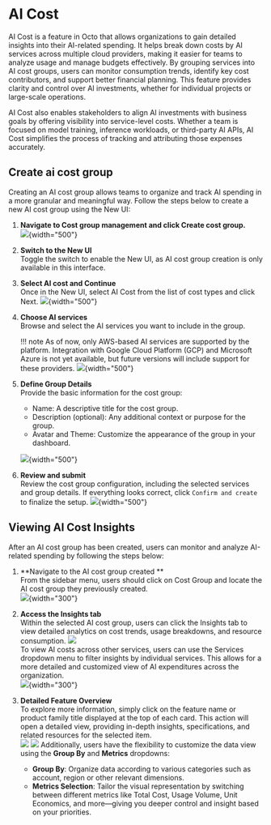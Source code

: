 # AI Cost

AI Cost is a feature in Octo that allows organizations to gain detailed insights into their AI-related spending. It helps break down costs by AI services across multiple cloud providers, making it easier for teams to analyze usage and manage budgets effectively. By grouping services into AI cost groups, users can monitor consumption trends, identify key cost contributors, and support better financial planning. This feature provides clarity and control over AI investments, whether for individual projects or large-scale operations.

AI Cost also enables stakeholders to align AI investments with business goals by offering visibility into service-level costs. Whether a team is focused on model training, inference workloads, or third-party AI APIs, AI Cost simplifies the process of tracking and attributing those expenses accurately.

## Create ai cost group
Creating an AI cost group allows teams to organize and track AI spending in a more granular and meaningful way. Follow the steps below to create a new AI cost group using the New UI:

1. **Navigate to Cost group management and click Create cost group.**<br>
![](https://lh3.googleusercontent.com/fife/ALs6j_GCHZOq2SrjEdA4arE667WzfVL9qnnJZfDLxe2VFllXPAvBgapj9TrBVEWRxDuzdMzrJKYQoaH1MGUUq3KTBAQ5Idp3op_VztbD1HgjUMq_4AsCEKO_AmlIZVJmTbvvN5sVl2rROGrdeDese54H1OxNqUsii3VW1W4s9-FiSfyEF0y1_1U-hWDUD-d-ANnezDBFmA2BQpz2_X_YMW4cZFA9cGEah1ZBB6V8nWLulKz7HE67LvTPyJ-SZ9bHMIHji7CQ6xJTAbMmcrOjqTLyx7ln_jTaSF5uvwf7Yw4FhrrqK-hfdebNjvlO5tR_U-5UvZKOB6xFEkoqazn2XD8H6TF3t9QF0sG0oWBaaEZUiIgbJQ53l2ME5aX2QmDJhuJ8zisnQWm5lmccDvHD0iiw6qkxo6pXjtFhbUjWAiSODx8zPdYHSQv0VxnF6NL_G7HqgPExf5brgut_3oQkw2fJbook_6Ism00lv_jx6RPSXJbHYX9wLNdr4Ex7SGZ4JoKCXrdZ6Zrbt7cosSsmbcgAtFNjCi_FEOLPF6beJycQt1aczGs9TekSK3lX8ypmce4uEa50RX1QASb2_aVJgHOwOCPn0eFjrSX72-LyX99XXgW2TKPHUVF3FC1rAEJhrZtPBolR3uwH0X2KlLxnZoEzf3-ccr55qyrtYGjSjhaoEkqE0XhXoDKapoRu8c_B2Z9LwRyuroloMea3VKe1NXtYyVdCh9OJE5VWNEUvlVaTVTAEqbGHMMGRXObMTdOMY4CZAtYJJqSLAxG2P8oDitn2q0kDAypFBNucQEw5CQISz5w1kF9Z2u6DDyLTNTvz_YO1CDRIw_0Dnn8J9KCH4Y3BqB4jvPvjNpmcD-lzKFyoTvyMhW4M-ncrr4RmXHymkxFwqvkshCoALuQeSkIxu9wzZt20YuS5iRw4ZYyoR_ZcAdjdvq6WhkaeOWdcqUwDIjpe60TP8C7kF3mAIFNnuqXxDFpfVyRzaskM-61-lG7pkAXfP1GdjXWT8bUDtI1CNKxFG4MyaHYwkL4WpKYLZmG-DZkhvRjR03_XjsFxy9wvIl4ozUx4XWUFWwRgZvzAd1I0ly4wiJUT8IiD6Q7MYhiP8R6P5NRy5a2FYDaBjJ2ANgnQJ_mngUV-VoOgw1aEFQifqb_mUTSGzLOEZ-AMUZKP6SVadViS_IzozIAkvPSRcAbdGk8arg1_PGQFjgW5icE0Y9ivmpHNckErcSHrzgbMb10AH_-Cm9fsSsuvo8Aq8UV3HoDLrWL69Ue1ELvdkYRPZFzaByYVEKhmGdwzFXtEo7LkPUrTxSB13Iir5aCeVR_tVYG5E-ajHg4uNi1f3voOBGJwg52ORbslksb2qNuJJbIzf7VsBrmo7_1fx0bdfn9rLk3MhJWwfOf6jTqL-e2IoDFpRL5csvdcVAOWnwln7GUkOPmFG7aSuh1PKDbW6iivH95tZP3F1wIq9-CAKOUZurPwBJfpwm7j6LmbyI1A_tJ4SVSmqxMxHwtQg76iNQmx8r4CRwzJALpOxa1kekc38qwChvTsSSO395AXm_-GZTlHULBE_MqgKAVRYhgK1_hbU7XQJjNdIAJDz-0mPtVeeinRx2ILr29uTzEEgjdrdqkxHcR-4HqP4mKZGKnlF-g3OCLfrKNHwZ0w8rWhbnVI6UvG2R6Znb9lR-SygYF80Ab9SVFrNRCfeVwOdHciEZKDJ9HC3Xc8XhtoAzfnlf-oyFMTkglEw8RQuFC0dzbyRUowpWyDUbMc6SBXeblpWUGIk6jOBqp_i8JGCg=w2940-h1514?auditContext=prefetch){width="500"}

2. **Switch to the New UI**<br>
Toggle the switch to enable the New UI, as AI cost group creation is only available in this interface.

3. **Select AI cost and Continue**<br>
Once in the New UI, select AI Cost from the list of cost types and click Next.
![](https://lh3.googleusercontent.com/fife/ALs6j_G-gyHast9YTyKb2uXb6Kr1Biq81IU1XbKcvkO0V6pOkYzta9TX9O5CO4Ghzp_rEz85ydt73c24RVf_HM-wumEuRDyn5JeYXQeZLncJXU_-yYKBB-HR-WKTOH1JpiFUZ10ZrZQ1abvdJr3vjwrGEM-enKsRbJnFsnd7k7PEowujqRmXQPkvBTxkw4a8EKAN9mw8KGf0qSCPof4GFw2dhs7wFZ4aDWES6TlH_tWrBcA3VgS24eQo8OwrdVmmvNbCgmtL73SSWVQz9ygkbVY3NNr4pkWLxpHsx6gVW6FoUAS6xps_NzNAqH2_pZZmHJmEQDhYFlDQ8p-CkjWD47jouF6f4S3z7sScU4BMzr2JfvIWvY2vErNRwqS2mtYftg1AbRrQoSYZszeGy6GxLXxj4a0FmJMGV6B6Fa3ZBdLcbJ6yYPEDJZRe2_KapQVG80rTIPDSRdGmQ-NwWshT0ApmLDePh0AqaoVFMsB-LwrqsLzdjvjImMZ0A39472lNAW7ZWOO_W6P4LQzzyO9qMRpHpgVhH-dTrit30zpYUifSRo-KXsusn7YKXR9Aek6Sj0JlQF2b7EcHcOCYd9AY3tItztqoO8usq386gXlWIMZIqIogKQjwGAoms3egbTLVyRYhPUZdMD5kC1Tg_BAosnlzIrB-rZddIeL8zPPTsUqLHtZnPyLY-CXhrRunarzaTSIgDEc8Huv6xAxTjIO-7P11z-fc39idUDwRRbz6nav--G1MVxwCHvJvfHD3WEGUdn2RvQz5yJlH1UlFlUFwbOr9iiGCn8Qeh1lbQG0jnzNuHX3xrp6vUsTRo52f8yTlBF4VgP9UuxZZNoSfkltgKnCY1c5_frL4iGf9CMI-VJrfGkIrb1dZXOlkRpt9XD4Vu-qFr4i5B5MrBixjMdkakfrTWyL_gLog0mumk5ARS0aQ07rsOa4oIhhisNn9Wf_T1iORupP-9b4fPvOYMN5f_7G4uVL3AwCm7wnNEumlUTSeCiiibQSFH4rzbYJM-xxTHwSQ3gFY81yprrRXB830HcnrmUy-CPCjalMshiMG02ANrFeMqjtoR5F4f2ylnJwycUN7zqQRXVYAoCwulzReAyw6R5cTY76ASnYrYM4cN_qtjLL6VsqF9nXTiGYHBstRSSTcXDTb0kRkpRlhjkKaGuNjUZqN6LWa4_LSzx2FmWKOLIQiaADncWsmKIigzUPWg6buR156QT3ry-ToWWvIXIDl4RoNo2mTVWr6NHWs6Ny2t8XO4-unfGnGDY34-Op60vans4lUikeRaRLwELUE5eXMympsawkMIm-in4qtTVR4SyZEfVZA3dUBhEXw3eWw9nORrzIGkwSLdQjD8AQdWP-LlmtGjr9R3yc26aNi9aZkD4DfannqSXa5DOnLNSJZAav5sR4lJzzf8rvNkBEGgZSlAqcAaHJA9Am4aswKsf8nTZjmbC--wjl7lNKFdpbc_-c-lzqzv4XO3tV62hkPm4Psjzy5F0d2gU3GDGmG8LVcxRV3LSQ4QG7l03TQvgfwAlWNazmH9uRi2hyYoRtiA6CwMnNPJ0h2BX3TUYb-ZejFsDY4Drgzp56Zmhr2D_ybWAPnm8iSgvzyH1CaY4KV5MKSetSOtvt813HLV_YVHUCMJ9JfQzAFr8FumWbtrqNXklkdb5b_aN9eSoAgfviITRTMRZfvbyyn0lKKFxpKa6RFJLHLTnsR08pv88T9krybfBF76Jm8EWvMDPR7YHvrO3fS_W4KYjVXmPz7MWXQx6pXXpeyNmuywR05_ZsiE7U=w2940-h1514?auditContext=prefetch){width="500"}

4. **Choose AI services**<br>
Browse and select the AI services you want to include in the group. 

    !!! note
        As of now, only AWS-based AI services are supported by the platform. Integration with Google Cloud Platform (GCP) and Microsoft Azure is not yet available, but future versions will include support for these providers.
![](https://lh3.googleusercontent.com/fife/ALs6j_G7UAvdMmWLP1QqUl2tp6wIahTH4rtIlB5b_Elkdw0Z8z-zy31s8sKluogedWkpdGuiBd7uMXqrOnODd95jqCsCPxBkmKDVx2UJyU5X7CvpvuavLRmPh9-gn9DK1R9TZcQiNQWNVt9Jq7vuP6XPtAkG8brTtUBbsiPMsjTZQcIGRsRPjstaBvCRXcNHBpln8aiBekMg7m_zZfY_xbTqEEzsTcvdYp17hWzuY8DhNQ1yl-lqn4vcrZMnxn7uymM5Gt1xYpW1XeMASw7Dk1um7taIp2nUcJwcAttniYioMzhxav79zqJubsMinx3NQR-c2WurHe5qplLIhMgvcYjX7EYCQMOpgMYrheRQw7PXYsYg7nATUi_SvXefstOVYNboI1l6pOCHxg2znbfrku9lKY2tw89zhhM439VAneXWjgqrg8MYfCRo_8sACKLhS1j-3qjkIgrPJCN4EVposoUnv98PMUoa0t1MeYAr_hig5gx-h-O7TyEmMfYdzQwqodhhE7c4pt7PlnZv1KspWWxSdU59dGX2rXE-X5IjOyjR3w9fj_bOdREyQ328Tnr4-SneGsc5cuym5AkrnOZ3UEjRtUjDvi9AJw1-P4WwUL1bU3kZqK3kXPKqPIZwbh9g-v9Lm1iB_vFM4U90Nbcz2QA7t5ylgF2PdP_abA2rbrH-OutCA_Dujb1t4YVGxiklKItEVsQ0IvG0Y84Hs4vBRKvN-Z1dD74yuLZhA45tm84_hWTlbMeMI54HT_au1ge93KAhBtc_aW0Tx72TeIqXn4XKizmonI3fcAFgXMlHbfbgN6Cy-GACob6_hFK2kzckItXRZNIBt8bKUB4jvXpwkISWRR13VBziQ4-H3BtN9Oukn-_Wiou_UAfg5aQX4lPQcKKktvAymjhlwPOG7aDInLLsa8EWBU2jhnZ4GCdNRqGDMfLMjXbtXp62NSE71S7hPVbuw2rN_9CIFaIGw54huto7rhfeucCOkyZHVeeAgvLZzXcB4jcGVOi83ZvpD-EsNLgyiA0lrFAixLtf9sX8C0gZuV0V0TXjcCX4NiAc4lRvDTvXk8s3wExk0QZJ8vIK1tQAvJqM6p82YyN5YpXFlHo5Osb0SgI2pUiVCAok9fMcwnDOf-JGXZYQuEVO1O5Mv0xShD5ih4bbzPIdDJoq00snK4KyWev6hjquraFqkmkjaWzvdvxbcON0tER-CGWE-k9nU0YyS9iGJTsNYGlyCIjnPIcqgNM_DddJJsLYqzXcWqijbFugAjBc2XxgBECZWzvjZgHYiT3dp6ofaL2nFwMuvTBYitdsH95XuqJKEbpelr9BrAEW3nxF6X5Q6dqlrNI5BGqeApa3hKtynFHQrNezOz4_u2i5GC0HOd9wUnrCXynAyZtf88iOFFwJBogVr_4-W9gI5--efvjMuitqT3ZhXNZb26dFmZ5CMvW6KoVxGn8Hct_Miz_J_N76ztGgcnpsCq2oJXD_dGX-4uZNovUZC_XEdw_60AmKi7vmQjWyfOgMSNMkrMcK0nbZtCOIczfcuKIsJveZrncgtpBZtwO_UyCAWUq6pn2NJgO_pLLpmacY0yxnUD96ztOOL8RGA_9QyGEopQqEVjlJLGHu7aTb-0dMVhZk4WFdX4HMzBWMqAzAQqfGOjvXw4SCsxV0TRV0_Pt_uk6QdNo6sr0wAFd2ONjTe6Rn5L_zBpHS82-x1iUuB2fVP-WzjlsB_T8Ld72XwFZktPLV2qCxufg6a9EW9_ND-WbYE_SZNr7Xo9oniawxPUCQkq1q0uxAyvc=w2940-h1514?auditContext=prefetch){width="500"}

5. **Define Group Details**<br>
    Provide the basic information for the cost group:
    - Name: A descriptive title for the cost group.
    - Description (optional): Any additional context or purpose for the group.
    - Avatar and Theme: Customize the appearance of the group in your dashboard.

    ![](https://lh3.googleusercontent.com/fife/ALs6j_EHqslPNjqg1ZfD21DeI8pPJYTKeFhyhLBwtzTCMqRvhQVe95jtmIgQ4_4_tqiJuhqEghXU28485JQFZKJBdbgJX74OhrpTwlL-_6O1FTJd9esAUv0jeRBC_OmuT79v1UW_g9Kt4sto1yXAbqiLuyxGDkktnCCLj2MypxM-LNk5UY2dGb0Nmw-Jlr9mjFCsz3tR2Q54p7zpouZt5VOBEQ0figit6udxGMEHIKwrZcr7zmwFHL9eTE5JQqm4eNZZ8M55_tYB6TtCuIBxoQBuHpKCZCphCsjhPO7CYa5a4MR2UvA8BDxadEr0YbqeGuiFV238YWIeenFTbXrXmTpDWqP1tlLY_a4gCuzRAmNE2Tqgh_ONNCXQb3FWH0kr24-ilQ0Q51jUIHx7ZH_Os8a6KAqa7ffsKqiEcjF1ZyQcFtHh_aw0fqqA-3f4xCapyL8eL7IP1LpZJqm9L1J6nBPPyuDDI_wvzhZK8A83zWWutNSYWcz1RHEDasz2XB7C_R_YC9N4zwv4u4P-3jx0AomrB4iViUlSaEkW9UgwiyiPVUkalMv1lBvD8y3Ji9iH8TpGPYlyvA7KJWxDhyshymYNivReLjSx6azkAkiFfPeAmZmr8K_YbSqeKLov8FyTXb_kDqf_zZdxd25Mcx_iuWS5PI13hHb4VJBYFxgr_rgaK2zV5FB0-jHVdhRT-ZYWqO76QSqi2Po8Du2koNi7sxjU5X70SGhKTp9HaXvNIqiEUglh5A2PRaVzBzgs9c1xFrLD6q8rNfLsCdfQ3cn1U5nJOZR5wNfHCuN5fDr4G8GuokyRSVPyHAkcAeQ_V3tNTQBlhdI1llmgSvUxleCjMATiLyHxYL8DNirKVXL4SUzXsIjVUt3qG5SDk1T8I-4UmS6qr0APvdlNt2S9-kRDwGPvEa6bgX0ZnD5fdPbKevY9vxwN5X-dhr65J8jYj-ljBj9Jwr8T6GilKTjBShA3g7yxKLMI6H-8u9-JCr7FaD4mOJPpBeLwp5ejg0GzDHk7Fbf7urMLw7Zp9Ygbz4LyNorkE9uoP1FeKKlCrLf0sNBc9bO6fwOTz7KXWciVVBuwD-YJiaStK-6vMWmb58KAxgZBnS2gEsdhrUFiiqzMyjy78Bd9IoB70SoHaKAxsSJSVFGubzYt95r-Y2Dxp5k9B6xwOaBdy309_UFlvxkGT27c7Gffv33U1RZaORq7S8WllyOFVl2-9WQjCzruX-hI24zJIQr8s6waAQMtAow252Xq6ajTyN9uWkBUuXXFdqLNFP45i1DJVqBgcWVomDuKW_489z2rEjkaavVxRAx9_D2slCYHS_intX1ItPjas53OwAwz3rdogGy4o5swVJVMPK6Liz692PsQr2OHiUzmvvbXEFui2Arb50bYaiD5Lv-SSNHSFvrFELx4qIh5g2rVqb3zn04E4EscPAQfkfQnzzOVJa2SPP6tzLcxrwNXtIho65rrthM5f6-xECr1HOG9phs4ccPwetWBBvMyb_I3NNRnUxM_wridV80wbczsNeyoQRXdJcBeM3f9RaO8hMUWPl4brXQ7YPWVtTpJFXCp2D4ypT2ldU7eaWJKf10KJIlZVY2FpKy3xd7M1O2_mAx4axXnkGNdLMlNb2KHpKN4dzb32bJcW9Xd_kbKaavzvI2LZ2ybshOAxdcWfYxO75-Ikco9nqfR1DnicIrl_sQ5pb_N5DGp1yHq8Kwp8r2SJcuETQDp_4My0mVhZO1YYtuSaT_mc9bKptdwOmqgkCv9QCLpo3ZIvHqRjp09FOrM7eo=w2940-h1514?auditContext=forDisplay){width="500"}

6. **Review and submit**<br>
Review the cost group configuration, including the selected services and group details. If everything looks correct, click `Confirm and create` to finalize the setup.
![](https://lh3.googleusercontent.com/fife/ALs6j_FgyEn-ub8-ZZSeBxRddsGMPuL6VCVP0J_DHg_8m3zzYm2eajdB1e85ulqpbAua3y8KK4iXLKvcxmDC6fYEE41Hgb4GPROBCotGhKUkka_Hp8v0RNBFKTEzZm1FmYxh1UDgeNMO3TSS8GXGtEE7edH6Nmeoe_f5zcw78-k2NKhQbPlvlTvY9vxrSPlWWHBptTX0vFUQRomJqSaQF_oiwWvn7gVr00fyiF9H18y5DgkCoPz-UhHL0V9zb5YNVhWq3KsR5rzEky0JFb8fa2ysT0GHxA_0UqX0IfsGuFe9naLJUpL1-iZ4ltUbwoftxJokAszayunPgredsNHiiX08w6aryP_cBJOP-u5NjYNDjGfKg5eAztDCLPHUyYkHje8AZJqZ2C2gpSASMsSfwN0NQJj5QvmQg9kjwTPZ55M2zS_n_7-dci9ZVe7t_hb8e3AZBSv1dDaQQyfslpVcGjW3kYMhjdC6VsOA_wEflfM5uj82q339Tb-F_zibqPZFrPOkCG3iPPalMdSSsh7Yw2hGOiHsaLeA2ZrzLUKSrW7vYEWHBgQsQCmQCYSVPFlJKkZHN4FzV3vBS9D8oYhmpC0fwW8zmbDGEjUSfOvwaLnUW9dJAjXl2tT9BLea8VCGkbQcAIufSurtQc6FZ9kaU4D2roHRyLXzMVHPFTeSDfERtJlkUjWGM0i4apYjTIoukGY4W0ng64_q6a-dREcnHxSELJyjwXcVTdk5HyeVGZ735ysmxD4sk7pObHlnOP6hqSiUYIIbNHmbCFd_r68B8skmXsQvJB4pLGONj8f22RIUqXJErBJXzasDcFRCnwsBic-kYA2KjVpPxsyIIODZSHKIddS_RPEg2Uvj14qJf2CRv8gHKwfq-Sg1ZvDs9g5d-KbWRGYugUrYh8tTAsI3-XXni3ojQH4udmNzyXx2JSOm9rNV0Jglz2RpPkxPRcfQp8yNeR4hD8tAxogDlW7qa43iPUN07jloKZWZONsXjJGB80YG8v4L4y08bPlAyuSd8omDU9CjHFMbEqh6kuZkV7I6rLi4FFsRI0YAiHYMFcklKa8IG6iTHBNG8PiYM9t74-NAugb8VLlvMfGKL5QxzJe_t4YiKdzSl_1aVEIOR-7LhHvhVSi_c7ahoQjUu1LDGUl7qqchIve8r56metSJkxNo0f6HDHpgMVLubHR_8v1JfkSk-peum6Fi4Yfz5nUJWE1nfG_hi5lURIRg8U5BW83kvDgaGclWb0WH9fIon9soojUYpxGyFhPmaWU2t363NEKSpNTgK9NExyFKh_Jf4O9-dtCvocelZAwxjj7-LIc92WPxOU3LLD6gjTOZnRqurmxY0KrF6d8hnKSMMMJlnppbwZch208Mrobbxu9gPjAxe9Qx57q1RQWLpbPbZs1jEkEi_lDuO1SLv5i-aUUQ7fsljhq9cxVEUf5fpr1XbwMUyws0IFBBwUkJGwHpDCSEJfJ7w6mA68UO8xGyIRfHJWrm_pSnRpJARTEsJ25ZRcJgDIkocvo4zWHseM-jM_4N-f4zV8ajz5p3PIxGwzVXKhwN1p3gVGB3h-juyxzbBPPUUHPmL_IvlsIR2-Ba6PAYHoCxsQe-xW944nC8b129OUY4rqwHKNtMXUsghcdHteJ8l55XcupikMxHMSLIbGjTMsSAfQKC60Wwmjp37vftj-UB7Tryrp6DMkPbaWfxVtUpC7NzArxwmbhAQmbsLspRRdsyVDiOkPBRsbR2toiMaWmI__oBR8kC1ZY9lV8NV72PBdKvwh_fdhtEPLjqwfc=w2940-h1514?auditContext=prefetch){width="500"}

## Viewing AI Cost Insights

After an AI cost group has been created, users can monitor and analyze AI-related spending by following the steps below:

1. **Navigate to the AI cost group created **<br> 
From the sidebar menu, users should click on Cost Group and locate the AI cost group they previously created.<br>
![](https://lh3.googleusercontent.com/fife/ALs6j_EAm1_9b37WCb3Oot7PcZeFilsEcgarOmvq4HY_8F8wtk7sPRZz1CEXV_wbBaUDU3Z-7RCEotMV0YbM4X1kzHlgljfpm889t0gAvDQOW3U8mTgC4c52cUhfXxY5GHeYDYwUwWbsXPLCMj57zihw58A-xRCK3Rgj7mZHjP2ekfCdSdB9aBwrTMyBHuZpgza3JxTVNDVELCS4mTaiZn501tQgAXiEzv9fnlY7WJ6_u-Zz4khs1sedjyfY53G92X6LROJ0gqzSvPbEelKFWVzz7kHRbo7TjjL9xGrdaGi6tgoq5F6vHiQX-0dvlM-5gwXEj867e6EEJ21t6WXNEGI4zRuoRAIuu7KCs_CynHONUjTS6JPxg9nHvUO7X64pE6KVihub2AWMZ2yC-IoF1P_r30E30fQVomVQ1egxXBGyizDwsAtp_LgQJyCQZtcE9a5jrhFACbvazOdSDjWLQ4FHK2OJCi7QrppJJsP9w75jKE7gsTs9LfRlz2RHEI0OOK3PSVzE1xTyRbUclXFxBnwkv7MET1QkIED262egFeKsSZW2wmqyNRpqL6ZipGt15HDGQoMN2G9I0dsjbWawmOkw9eruTzDIAOXzZSVKmva2UQUBqvdizO9fPhs4WiuOLp-xnbhqUXOPq38-HhqbtcGPl5pz3sNt_rVYdb1VXE6QKFrtIIaaW6newb3x9AuB9RsrVTmn56gpdm2-zLAcodBliajt0PRlVZUan_wF3rlWHIkrJgl5fqKjKIUdB6JnZovbNP3JzVsOgJ1CSB1JJZgGeO4DBPq_3BF6oPfk5MROQyEvWDirnXuCA5AwALQ2J1toMoQoGJEicx1PChRnxo7vGuVF5qn2hm6u-WChpMm4dbA1kHBcvLmRBOOjWTRaW6fBffAzGGXpOv1S77VSWX2qK5YcUpaSG28wPtBqOWwqJRP4e0jTXwJLC99TjrkDKF4g-OTpQSlGqU10gUlXmVZxQsmUdsPwGkgVUGgpS_oGD1prXr_MsZgVlyxDohXIQgGfzhrV1KmpmW7vLBFWo_GVS-ddKvgAkvbBWXo4SjNiRKuelWAtMGilbzH5Fm-mZ5z4GEwt4E1jGeBy8mCaIy7j2gucgDxf6um5bytYyW1S92bhAwHZty7siez2VIb6YhFtyXzjDM4Xo2lRkPC97ImZDUOXHn65efbU72gpfmB1PCNc6jTx8pzP9DG1xcNfYcu9Jyg4m_kD0WjAHxSbSJuzQQTQIJR19g8i7d3AxcsRHTCJSjLkTuUWQc7R0jVi3JTs3rmgCtCA6CelaXxinihLSEj98Ams0aPzCODoFt8kg7FOPVel2cmhFAG4y8V9UKix_sT9HbNfvxWp0HHd3OL23Hx7TWFd-Ww3IBDJNztO13caPIOJHJpnk2fBceLZbZbME5PxzBTtcPpcOUGZGp5ovZ1h954xvBmvuSacZcCDjWr0WndaXFbHY_ZBciVKrOEYpb2JohdB4ZzHupKPat1TvCxpCHKWC2Lv9-dRC1acI7NqcbnlseMc3rDc1vTcW6zu2OHayuS91IR-3FAQ3BhWPlhHFR3iAX9G3225o2_L3dya5ak10MpYZ8IorLzXI6wYA-KvtNk01rWct3DsjqC_niUUE20IJbADr8ME7ZUxgRgHKiSD4pEFlmQXBTscCoqj120LsiY7taTwhXsuIh8uIAzoTaaSoROuU9kfjjEh87tToAcjFX0rx1zeF42axV3RAycRkQzOWDctWLzAYoFrIbBKcTYbalQylXZm7Wb1BORLG5W4VyW_LMfD_2w=w2940-h1514?auditContext=prefetch){width="300"}

2. **Access the Insights tab**<br>
Within the selected AI cost group, users can click the Insights tab to view detailed analytics on cost trends, usage breakdowns, and resource consumption.
![](https://lh3.googleusercontent.com/fife/ALs6j_HEvg50X8lLCeB-b5Jughp0zjyIyVHy3BwTxcl8QFVMLczOMAy-VY9dAn5bFFfLA8iNZ5BJCMpYxsR0CKutZuIP5r7IVWp7QwwWJX_9ebqV44YV37THyUPPIsTzeJ-B_QgSujZBtQzcpaOfUyAAa_0UhOKPfuubKSV6C3ZME-WFueNb_2OLy8GZ1J6PZUKG-37xQdCuSrPF9NloFJVVef9yVor_IFiXK8BIsikdT5N2pPBGsOfHOBxG1it6KROxfTICnYaYKvz_yizNmnAAPsw_jLYrRgX08MYqSYzFc4xBUQMGtOC2FIoiEUwp2XerCXRPma6bv5UyrEy98EzP_IhtBK29-_k_ncNrqS9iOEvhTYxID98QjywY-aDNRykvCyOy3j1WbXxTrA_AhvwiBiCcI5KtttdYIujFKWGyC6tj0XVKIebbKu17MtLuemGfxwcrrSfBUeYnX4TxhZqPNdFWC1m_GNpiTGmwXGsaqtpzex-BfwWzmKvNbPJQzX_nI9_vTSTwyLtK_1-Kf5tJnFIDal8erIDh-QORROcQr-XmxTu-D1xdFzJR1R_ylPRc17FuJ8y79SpDq8cNGjYIOVS6xDVIROlp75Fv9UpZxB-o0OgsXqHXEIUkoCy8Czr3wouDlw9NtqeQ3BWYDIfQEHY5ER6e5MXzYJASQO_s9jiy1O-wrjJ8ao8ZOoIqvnragAQ53EeBwb_EDesSzShjzFXcGdhw-euBdW8waOpWf-elvSabW-hqdnsO0OyxRQ6dUuzVO6PCL8g9ZReTVPU0BuCsAWPW5FGir5MDT1B-qXsweV_xqKSTfBRj0kNpWzjMV08aO71ahxmVkAGtFtHw_e4dDa9SMRDVHXz3Gsm1VhlkEiFHE6yI1Ee4kxMPTG-wFAZwIg5w7p84c4FO5T92lhvPb1t1HAYE29caDvAMaEE_KVYY5zssNKeCYb5TnJyCBJ56rBLIaD8vpUa9lsrLt8dPdnFEt6oNNZDCIduzovWRs-vD4b2nE8BraAeRki_72-Ge3YAQGRryJHygnswa4LgblFLLPGAhPKUJkATcJMLOLVMZXsGe1u6JqcuAm_fDOaH62QP15oVLv1nzgpsnHwxiqk1Rw54NBlfOOe0A-KyaUBboWPlG-Lh8x66fMEC_mtViEa6EgIFzyuL1RKMl6SpzzxxHk9YDg5-lKQWQJulIE4FfKmUPJ3cBufCGAFzL75jmoXCYM6xo3AMXYk6R8UDBHcjpOF2-PLnQWHm820jdWPVd4ksaWWmX9ux5VSKXxl5NT9zu735ULbXSS4tQJn4ge47ybIBdno6zn67NKXk8RiFUbXBiqQWwmouI0usV5Rw8oqi6SLQDHA3U9ct6JdFBKZrfSTEz41QCeKctc7bWsowZWfB-JYPY-FZbYVEOm533aa3VMeVHckttp0KTGI5t2m5viZR7uatQGH0-boRjcwRzpjmlTY-gLpa4UDNkN-RGaAkhWD_bMI44ioC95G9l9LHjnrYYuIfMu4s6IgV_w_dU4ztQxm6NK8pQykK_UFxVSvt11AxXaoa-x9wx71X50ZsGoGv0GRAeu3Zi0DNkwFUTWloeOsSXQ9UrQbLJKROE0AcsBneiGMNjkrTXnaOIhTco_4BJoDDy4u3tOPb3gERZK7mHAliczLept4pca3BguGknCzsPGInyzn2FyNGxyRJl1hXSuj_UWzRpnvh_XLlqOkfRTP6uOB-9CPQ4aq_YwaM-gSSfZpqD_3M8kDR8Slf8WfH9HkOoghGhLgvBbs29Gf8YLC5TUvk=w2940-h1514?auditContext=prefetch)<br>
To view AI costs across other services, users can use the Services dropdown menu to filter insights by individual services. This allows for a more detailed and customized view of AI expenditures across the organization.<br>
![](https://lh3.googleusercontent.com/fife/ALs6j_Grd1e1UAJTBitbrSaDp5Akh7HdXuHhVY-CS54G2vZRaPqPYGSVNlCFzIh3yWmcziHeDsFgcIbe5TrmrO2ojDAcR-pW3fSXZAAbTS2E4xJeUzDpQDn8RbtPnj-CwBrs-LM9Xubsm2b_lShnw6XVW_I0UBKKUeDnNFLZNc5_pVSBKMKxyi6Do8CRU80L2vVmftCDh9vXWNY2LbacyIzREqJqjFYEaIkfKGBhEcNbBZWSIgVQ-oRGwHsPAtJA8l7EtawBFqST21zlJd7mwUkdbSV6PDW2DOaWMpE2hSMtKsTn-4CWr1-nBNm8Gk4EUyQijwp8ggxFmjWce3on5_Z1LNK-ESWXuo25YCIebmd21rxz3kmocQUiXpfNsQ_E2BgWDSd0KZBmJbYHgdKlsebF-i5C11dbl9_Slx0w0knZgtq3sX25_trBxYlNCJhqve1EEbLra7owfFTyRsqw5JqXHlqJ7NiIMInI6w2X14iR6UnAmyD2T2H9Xis03C7MNva55GZBeG9XitNryOfm2WxnapsA2GAVVP6pu9vAgUSVhR3RrOPNKJ_9PCUjs5uIGA8TOg5xAMY7u7xDf-XVSvqxbglFxT7xwPCsdCkxqtGN57UceZWXQwggr3rffJ1JeMsaE7nvZpabLNWta8uDh7VWH2dyiJhYp64n_dRp6uJflWa6hAzyBeoYivwPIVKAVENf4iFmD2V6UvsokomwGmWVlpDc0ywUvpPn_TpxzvoYXZoTQqq3G50Mf_98BkjHl40jqMHIy9nQT2nbFGTB2WP7BlauhjoG4Of6kmaZa49tg4U9NMC_zgrZomATa8ZMKuEAYy1nYsiwD61DKskU8Fm7FR5gQderJgSzpqxHGO1AbYsfuiLsgqJjiYQR1j9drOwSBfiefHe86eEJjaydZKW4yf42ce0iatFSodmSR9amMbkG_b4s5GpGhwDLfagkzi9zHULBIwz1eYSBNyBMyIJP7srLAw1vkOqOytgEqeam-fg9aIyQaenvSuY2ptV3SIzbt5WUURDhQ_YhUlIAbGp69J-5haLCeV9mJnkY7fXvuE0l5idCw3OYa30EUyiNVypLR4AyLoQN7WjZbfDN3noOcVv9aG8RHU2QfvV-85pZxgseq21aAg_q_mohWg_3oOdxQD7PCn8pziW3YEjHYqOXGx6CBxe2qvyMfgUaEUDY508RdrwkRi7M4Ia-GbuERsna_O55MrMmld5RKbWNTCQ-zHuNlPB-RsDkg6oAWcnXWQwztuOq3DOxR14zWgVjARAlIhtcenWGlIwmjUrqNPrHwnxam7x1u8POknFvqhk7r6g7pbHXS0YakwUwy3Zcb08252_F9laDjled7Kh_F7J9wCVnO21ZKUhWRtatJS0GN_MV2yrdNdF6P8kewN2xCTwUwk5PvSJST6Nw0-_4U8iSmADPWyahMVqj0AqMhN3WP3M5ms5O-HR3s9ylniip5s--VC9ORvnYwSjgWjRdR1z1xqEiTIw2PHCW_dotPNrxmdU_3Vev4-e9kJNSJoS-3SwVuNYtmx5iNQjPrkipd4UiVq2zJ_k2lwdnqESiv1bIc8cxYq8M-7DZP-VxOIpx50wXnFqrRkv2iY1Ni0_kaodLoeksNpT95yCqcRlgeV1C319BZ37yzkw7bjUzPDQ1C7Mv94hEHOsFTpZ-_h8PHiXqd_YMRi0S4Glkt8Y8rNIxYMMZzJfq9OfhZE9IR7xJP3VXyyr3g2VRHEWzpgaNhKxw0nmjRgXOcNROCMAWnObbxBbv-vKwfH42EJNGkcA=w2940-h1514?auditContext=prefetch){width="300"}

3. **Detailed Feature Overview**<br>
To explore more information, simply click on the feature name or product family title displayed at the top of each card. This action will open a detailed view, providing in-depth insights, specifications, and related resources for the selected item.<br>
![](https://lh3.googleusercontent.com/fife/ALs6j_GwsO05J7nMPkR79KOumaQKJX4I0rZgJFAMYXR102CQIBzGy3mVEXnc8TfWetp6ti7jkUHktYDwkcY8tTG-Hrha102HQdaE3Vd1k-6FPMVS5LSxs8JHo82GCR2nf_rDPuz1Ox5iN4APnmqN5cO5Mvkd6xFkS31syOZ7nEkrtFnPjFEVTu1Qe25EmGyU5GBkErVxtZCnpgBQnGCnIgAkUk1-duPr_knmJD0kGDmKKZU_AiqgpOQggJw-r3gzit1lo_rCZkDzc-z8Tkz3Ax7MXKndhXo98Y_Rpcbgi-kJAkmmnRixcuGk3M6ep2IvjtsOBR8Gvagriv3AUpIWJXDkZbMQspKloIjyI3Q2TUM5tt7jlXRrNTPEdzjEm_oMOVa-236xuW9F4MmLmlRUkoosoLAn-taIzsvUpAHugsnzwDMY_w3n0JXggZ78WY6epmdwH-0-gdXo8qDJWj2WsnQOoAxqBWIZQD4N1DLWiecF4wwhxh_mV-bWjT652bPhJcv4NYyG_O85Du27P3YKaSbjMNvsy-6mchREviUNL-X0x5rX7NIaA5W6KjCGSC2v8buaL6u5wLnnsmgHOoLXrLulvf_89P1TKaBTdk-PvyxApl-Td0n0gUqVaqgtYlyw1zhrgpQ__vaXqIlhTPQDsFo-u38YLzdpC0IMkOuSKBBELyTQ_CGfFPNXmQj28qdT0csXkvMF04f3KHpdPGC1ACJsR5ASD0Nrw8pfHCvOoPHfW5EOGzDF9aZEPNngL4zdOgxt2tNXz-6Ie7PWZ0wcoTy-2UkH38jw55H17H9ReoxLK7MSv2ghc-zglrgu_K4jpPJy0RKJD5EXii_sVPGcFsL4VuZ-m7ZSmYlo9ix3VC4MIsHCd71FawdSowG_t9a6UBFrP0PY8pM6v8YCTVU13aR05KfmCMykZfjcbaFrYAaTMY-l5flSXGXhmdteKYAfsp1xDSsKyib44gVXkNLWUVQhywR6c1KK2cLRP_EK9gy74SNEVt6P_DP6JG1jmL_6NSrxG3Zcd_UxQHGXzBdzBw3LQyRCKmrvnF-IB3dqte-yIOv6vfIipmMU5_MtwapWkatvUnKJMmsHfKKvhQIZ0fvRFPy9BijCW4ANdN_s5s7kVncW_x4dr7KfDuRwEueQRJ7vNtslSCxFzn_ielyyS9PSti2FpRnd2CsUH5wsHRZDQ8bhWGHx7pFI7alOFOxt1CUmbEFBjyPnPGDV0LIovtKRjuLu37LVkbCOX1_Ef6bdVUZCsS59S6VbzyP-YtAZhxQN9FfFcAwPsD4S1qGni1U7OcTlgx19b1imwKP-uNbB2vuS76WZgvs3n22t7v2DYFL6iQUxP8hLYVXszrbsHTcLJGcLQ-YgBfXWaZbUrsyGJJ9R2Vk3stGYnYtUvm5rD87pxoUi0teSEu70PxMU_y_G9DCPefDnx-Wk5dDoLwEsF6GGRjHHc3GG6Avca-4_rY7hY1o72oUKAoQ2DATBtVMDY7ASa-I0VqWrt_1DWSHRHZ_9Wki5rsyYixImcTwYUiF1HOADnu_smTvhZSU38T3eoYMi-B8WJQGbTNwM6RqRwSixfxvcqiIis6cQj-lsNG0nZDP3eqTRg3cSIK_vWNCPMxnfKDJNNv_NturW4fUwTPQAsmQy8hLGtKjNlLyK5ZQjn_dtmzlMLo9j56o8diN3Hq-jcu_ZdCt7wbilfO9RNdTMp3YJkBBL52uLJP-Ei4GVhp-e05cg2AFDKpF4ShL2DPL9q4FjjpSx6JP3Q_AlhRQv0lr0Gwru0P8rvzA=w2940-h1514?auditContext=prefetch)
![](https://lh3.googleusercontent.com/fife/ALs6j_HiIHT5VlAHYJxRMG_OI0Kl38rTQzgSrjPkRn3cLUbjYn-WPdd67464scCxCx2oEn6aFOIu1_rVZUoSJIgw7wp64kSisa35TRwPCr4xokamHHA8XDGVUJg2L4SCEEyUzH8hzImwIPPSVCiB2h4_kKBEcNmeq6snohXbHFdOibSrTStkB-Q7T96qRSyHr8wa93mHXfhXS87cPYc98bD8_YM7rWY8K12XHEgZXOyiDr5QY_fNlmngm-kZ49goHQsPkT3EHdvnyhX2ajv6EjQ7OfDeMGQoLpOQd2TuvDyCB2_0hbhCX8upufRDuya6rgkDfPkKdw1bFgBhYCCiw6xyDz38MLaPc2P-tunzchd1AT5yjr7qb7X0P0V-jYIf710O78838keYLp-NVuM6BupTCxwBqNq0_rubuSRHnLIFWY30eP-3ZH1fJ1hWnW-fkjGM8RJfwu1YCKVUi-czrcizcafTJTAzcjkVIc8rg8d2g_hvQcT84yS6KiL2GbJcn3TieePYDm8_T85DlzO6jwxVpqZxcYI8YRdzYyCHkcumY6AzDQ6BVzF02fRM8Mzv7cO-ncI0AEwam4tBZGFEHsepDh89JiV9sDTHJ3HmtSrFKQU4EbMQ7nIDWS-UqSNhHPxNAD2AuJOu4FlaNnXKbNJlranrbhaWb1Hak5YfsPuYhCgtPEXy02D8gVNLVbp_qc3UI-el7nBXoqGXz_brSMr39dNYeSVdRW0Q0cKwqNFuHO6oRnriyt8pSfxZ5YkxDsMZg91nI5wOg-fwcSKO58g-l-yr3B9A-_hxBCD_pQGtvNX1SG1lnE7-GxNdphG3HGArzBlBMOBfvBLcq_1gYYcjQjfnTveuGdSTisQ87R-A5d5O9SpymXfRrxvpJLRErGdVMvTSxXd3S9tIcP08oARhvGl8H06lOEWjSrRauv-vmM2lG0pLW4PJYeS4RbnkbWtGKSvCMfClUXdrfj_ypTVfer05viIR72cL0OV8OP5tYyu9MbixDhm55sKf5RcWHyBrXoV89FEVDca1jmbB2-XpeGVkQRSq93y15WwRP6mRIkYDW11TMAL0zsFKKbs9ouKW1b3xY6oIlN2Jmo_ex5ysYvDqKpozQl_90NfP9GajuoILGgRd8Vcfka7l7OHBqoFENxqLTNjXd0R7ktyb-XJzsiJT5Xv7KJNiahPif85KX_AhGxYgEd9Q0O8-vLEu_0KfnUFynbPXqbMGDVbCVJNRm2Uack5hI08DuShYL-O1QCypNe29InIE-ErJw6VIIfjfz11ddgka6CVE0Ex5MFo_k8JejFPUC4VmFqsEdcEd8g9laPdwzEh9q6_jp-2LAaTKCAHBI_mM6DrfiD-GAj2AmtNVYMDHwNL8DFUSdo8GKlV2rRHUa5mQsfBJSgklujHBHyP8ejJ6TV5SeGNKGCjX7gxoo0Or37CzjTt00VzSTVKFto38zspTAGT66mIs6hXm6ewbWkffXrtWzXDcvJtKrVsTN5IFRKSZVPGcuhvsoja12axdbyuvIFFGhx5A7Cqlf66rOIvLjW3pJD13qlGPQq3KuXcFxXIYXg6OoWJSr-HpT4HgDWKSEStSUqgjW6Q2_GJfZ0oSEvbtw5myNHZKsqxgP0lB5u0kpnki4Um0TC6Q3aaYxD729ntjLFq7aDoeOSAkRhBkUS2WSVcz9DjgIgsIdounTJZyV6iXWXUVHtzXL7cIMQq2sN1ACIguAOAyWvwH2Y5lArp07p4IK1ZMPMCR78_7MtsRlKeMQ1blrMY2gFn-K6DpX2HA9H4=w2940-h1514?auditContext=prefetch)
    Additionally, users have the flexibility to customize the data view using the **Group By** and **Metrics** dropdowns:
    - **Group By**: Organize data according to various categories such as account, region or other relevant dimensions.
    - **Metrics Selection**: Tailor the visual representation by switching between different metrics like Total Cost, Usage Volume, Unit Economics, and more—giving you deeper control and insight based on your priorities.
